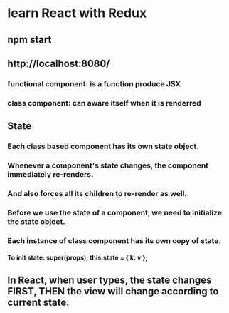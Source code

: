 # learn React with Redux

## npm start
## http://localhost:8080/

### functional component: is a function produce JSX

### class component: can aware itself when it is renderred

## State
### Each class based component has its own state object.
### Whenever a component's state changes, the component immediately re-renders.
### And also forces all its children to re-render as well.
### Before we use the state of a component, we need to initialize the state object.
### Each instance of class component has its own copy of state.
#### To init state: super(props); this.state = { k: v };

## In React, when user types, the state changes FIRST, THEN the view will change according to current state.